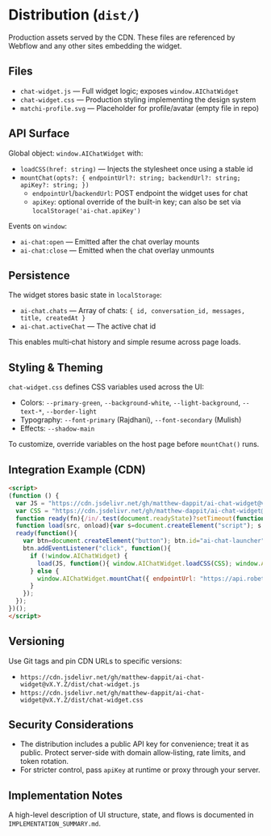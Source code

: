 # Distribution (`dist/`)

Production assets served by the CDN. These files are referenced by Webflow and any other sites embedding the widget.

## Files

- `chat-widget.js` — Full widget logic; exposes `window.AIChatWidget`
- `chat-widget.css` — Production styling implementing the design system
- `matchi-profile.svg` — Placeholder for profile/avatar (empty file in repo)

## API Surface

Global object: `window.AIChatWidget` with:

- `loadCSS(href: string)` — Injects the stylesheet once using a stable id
- `mountChat(opts?: { endpointUrl?: string; backendUrl?: string; apiKey?: string; })`
  - `endpointUrl`/`backendUrl`: POST endpoint the widget uses for chat
  - `apiKey`: optional override of the built-in key; can also be set via `localStorage('ai-chat.apiKey')`

Events on `window`:

- `ai-chat:open` — Emitted after the chat overlay mounts
- `ai-chat:close` — Emitted when the chat overlay unmounts

## Persistence

The widget stores basic state in `localStorage`:

- `ai-chat.chats` — Array of chats: `{ id, conversation_id, messages, title, createdAt }`
- `ai-chat.activeChat` — The active chat id

This enables multi‑chat history and simple resume across page loads.

## Styling & Theming

`chat-widget.css` defines CSS variables used across the UI:

- Colors: `--primary-green`, `--background-white`, `--light-background`, `--text-*`, `--border-light`
- Typography: `--font-primary` (Rajdhani), `--font-secondary` (Mulish)
- Effects: `--shadow-main`

To customize, override variables on the host page before `mountChat()` runs.

## Integration Example (CDN)

```html
<script>
(function () {
  var JS = "https://cdn.jsdelivr.net/gh/matthew-dappit/ai-chat-widget@v0.1.2/dist/chat-widget.js";
  var CSS = "https://cdn.jsdelivr.net/gh/matthew-dappit/ai-chat-widget@v0.1.2/dist/chat-widget.css";
  function ready(fn){/in/.test(document.readyState)?setTimeout(function(){ready(fn)},9):fn()}
  function load(src, onload){var s=document.createElement("script"); s.src=src; s.async=true; s.onload=onload; document.head.appendChild(s)}
  ready(function(){
    var btn=document.createElement("button"); btn.id="ai-chat-launcher"; btn.type="button"; btn.innerHTML = "💬 Support Chat"; document.body.appendChild(btn);
    btn.addEventListener("click", function(){
      if (!window.AIChatWidget) {
        load(JS, function(){ window.AIChatWidget.loadCSS(CSS); window.AIChatWidget.mountChat({ endpointUrl: "https://api.robethood.net/api:zwntye2i/ai_chats/website/matchi" }); });
      } else {
        window.AIChatWidget.mountChat({ endpointUrl: "https://api.robethood.net/api:zwntye2i/ai_chats/website/matchi" });
      }
    });
  });
})();
</script>
```

## Versioning

Use Git tags and pin CDN URLs to specific versions:

- `https://cdn.jsdelivr.net/gh/matthew-dappit/ai-chat-widget@vX.Y.Z/dist/chat-widget.js`
- `https://cdn.jsdelivr.net/gh/matthew-dappit/ai-chat-widget@vX.Y.Z/dist/chat-widget.css`

## Security Considerations

- The distribution includes a public API key for convenience; treat it as public. Protect server-side with domain allow‑listing, rate limits, and token rotation.
- For stricter control, pass `apiKey` at runtime or proxy through your server.

## Implementation Notes

A high-level description of UI structure, state, and flows is documented in `IMPLEMENTATION_SUMMARY.md`.

